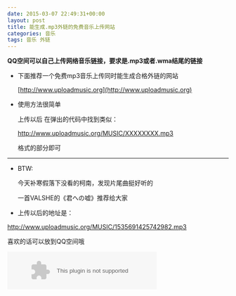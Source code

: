 ```yaml
---
date: 2015-03-07 22:49:31+00:00
layout: post
title: 能生成.mp3外链的免费音乐上传网站
categories: 音乐
tags: 音乐 外链
---
```


**QQ空间可以自己上传网络音乐链接，要求是.mp3或者.wma结尾的链接**

- 下面推荐一个免费mp3音乐上传同时能生成合格外链的网站
 
  [http://www.uploadmusic.org](http://www.uploadmusic.org)
  
- 使用方法很简单
 
  上传以后 在弹出的代码中找到类似：

  http://www.uploadmusic.org/MUSIC/XXXXXXXX.mp3

  格式的部分即可
 
-------------------- 
- BTW:
 
  今天补寒假落下没看的柯南，发现片尾曲挺好听的
  
  一首VALSHE的《君への嘘》推荐给大家
    
  
 - 上传以后的地址是：
 
  http://www.uploadmusic.org/MUSIC/1535691425742982.mp3
 
  喜欢的话可以放到QQ空间哦

<embed src="http://music.163.com/style/swf/widget.swf?sid=30569520&type=2&auto=1&width=320&height=66" width="340" height="86"  allowNetworking="all">


<script>
window.tctipConfig = {
        staticPrefix:   "http://static.tctip.com",
        buttonImageId:  7,
        buttonTip:  "zanzhu",
        list:{
            alipay: {qrimg: "https://raw.githubusercontent.com/flyingyouth/Jekyll-Light/gh-pages/img/ali.png"},
            weixin:{qrimg: "https://raw.githubusercontent.com/flyingyouth/Jekyll-Light/gh-pages/img/wx.png"},
        }
};
</script>
<script src="http://static.tctip.com/js/tctip.min.js"></script>

